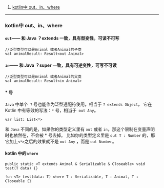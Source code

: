 1. [kotlin中 out、in、where](#kotlinuse)

----------------------------

### <span id = "kotlinuse">kotlin中 out、in、where</span>

#### `out`—— 和 Java ？extends 一致，具有型变性，可读不可写

```agsl
//泛型类型可以是Animal 或者Animal的子类
val animalResult: Result<out Animal> 
```

#### `in`—— 和 Java ？super 一致，具有可逆变性，可写不可读

```agsl
//泛型类型可以是Animal 或者Animal的父类
val animalResult: Result<in Animal>
```

####  * 号

`Java` 中单个` ?` 号也能作为泛型通配符使用，相当于 `? extends Object`。 它在 Kotlin 中有等效的写法：`*`
号，相当于` out Any`。

```
var list: List<*>
```

和 `Java` 不同的是，如果你的类型定义里有 `out` 或者 `in`，那这个限制在变量声明时也依然在，不会被 * 号去掉。
比如你的类型定义里是 `out T : Number` 的，那它加上` <*> `之后的效果就不是 `out Any`
，而是 `out Number`。

#### kotlin 中的 `where`

```agsl
public static <T extends Animal & Serializable & Closeable> void test(T data) {}

fun <T> test(data: T) where T : Serializable, T : Animal, T : Closeable {}
```

